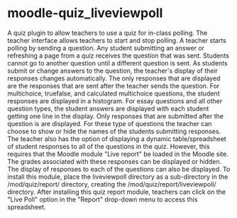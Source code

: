 # moodle-quiz_liveviewpoll
A quiz plugin to allow teachers to use a quiz for in-class polling.
The teacher interface allows teachers to start and stop polling. A teacher starts polling by sending a question. Any student submitting an answer or refreshing a page from a quiz receives the question that was sent. Students cannot go to another question until a different question is sent.
As students submit or change answers to the question, the teacher's display of their responses changes automatically. The only responses that are displayed are the responses that are sent after the teacher sends the question. 
For multichoice, truefalse, and calculated multichoice questions, the student responses are displayed in a histogram. For essay questions and all other question types, the student answers are displayed with each student getting one line in the display. Only responses that are submitted after the question is are displayed. For these type of questions the teacher can choose to show or hide the names of the students submitting responses.
The teacher also has the option of displaying a dynamic table/spreadsheet of student responses to all of the questions in the quiz. However, this requires that the Moodle module "Live report" be loaded in the Moodle site. The grades associated with these responses can be displayed or hidden. The display of responses to each of the questions can also be displayed.
To install this module, place the liveviewpoll directory as a sub-directory in the /mod/quiz/report/ directory, creating the /mod/quiz/report/liveviewpoll/ directory. After installing this quiz report module, teachers can click on the "Live Poll" option in the "Report" drop-down menu to access this spreadsheet.
